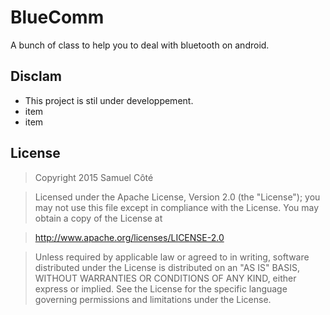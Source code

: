 # BlueComm
A bunch of class to help you to deal with bluetooth on android.

## Disclam
- This project is stil under developpement. 
- item
- item

## License
> Copyright 2015 Samuel Côté

>Licensed under the Apache License, Version 2.0 (the "License");
you may not use this file except in compliance with the License.
You may obtain a copy of the License at

>   http://www.apache.org/licenses/LICENSE-2.0

>Unless required by applicable law or agreed to in writing, software
distributed under the License is distributed on an "AS IS" BASIS,
WITHOUT WARRANTIES OR CONDITIONS OF ANY KIND, either express or implied.
See the License for the specific language governing permissions and
limitations under the License.





